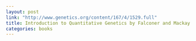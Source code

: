 ```yaml
---
layout: post
link: "http://www.genetics.org/content/167/4/1529.full"
title: Introduction to Quantitative Genetics by Falconer and Mackay
categories: books
---
```

